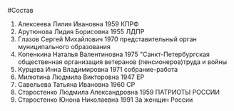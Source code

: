 #Состав
1. Алексеева Лилия Ивановна 1959 КПРФ
2. Арутюнова Лидия Борисовна 1955 ЛДПР
3. Глазов Сергей Михайлович 1970 представительный орган муниципального образования
4. Копенкина Наталья Валентиновна 1975 \"Санкт-Петербургская общественная организация ветеранов (пенсионеров)труда и войны
5. Курцева Инна Владимировна 1971 собрание-работа
6. Милютина Людмила Викторовна 1947 ЕР
7. Савельева Татьяна Ивановна 1960 СР
8. Старостенко Людмила Александровна 1959 ПАТРИОТЫ РОССИИ
9. Старостенко Юнона Николаевна 1991 За женщин России

